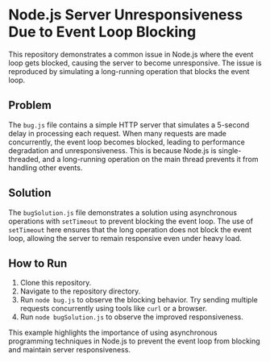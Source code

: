 # Node.js Server Unresponsiveness Due to Event Loop Blocking

This repository demonstrates a common issue in Node.js where the event loop gets blocked, causing the server to become unresponsive. The issue is reproduced by simulating a long-running operation that blocks the event loop.

## Problem

The `bug.js` file contains a simple HTTP server that simulates a 5-second delay in processing each request.  When many requests are made concurrently, the event loop becomes blocked, leading to performance degradation and unresponsiveness.  This is because Node.js is single-threaded, and a long-running operation on the main thread prevents it from handling other events.

## Solution

The `bugSolution.js` file demonstrates a solution using asynchronous operations with `setTimeout` to prevent blocking the event loop. The use of `setTimeout` here ensures that the long operation does not block the event loop, allowing the server to remain responsive even under heavy load. 

## How to Run

1. Clone this repository.
2. Navigate to the repository directory.
3. Run `node bug.js` to observe the blocking behavior.  Try sending multiple requests concurrently using tools like `curl` or a browser.
4. Run `node bugSolution.js` to observe the improved responsiveness.

This example highlights the importance of using asynchronous programming techniques in Node.js to prevent the event loop from blocking and maintain server responsiveness.